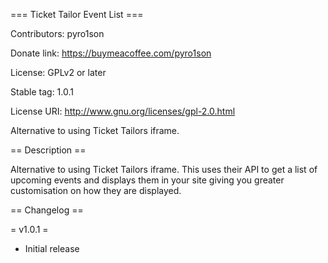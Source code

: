 === Ticket Tailor Event List ===

Contributors: pyro1son

Donate link: https://buymeacoffee.com/pyro1son

License: GPLv2 or later

Stable tag: 1.0.1

License URI: http://www.gnu.org/licenses/gpl-2.0.html

Alternative to using Ticket Tailors iframe. 

== Description ==

Alternative to using Ticket Tailors iframe. This uses their API to get a list of upcoming events and displays them in your site giving you greater customisation on how they are displayed.

== Changelog ==

= v1.0.1 =

* Initial release

